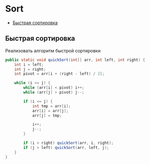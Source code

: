 # Sort

+ [Быстрая сортировка](#быстрая-сортировка)

## Быстрая сортировка

Реализовать алгоритм быстрой сортировки

```java
public static void quickSort(int[] arr, int left, int right) {
    int i = left;
    int j = right;
    int pivot = arr[i + (right - left) / 2];

    while (i <= j) {
        while (arr[i] < pivot) i++;
        while (arr[j] > pivot) j--;

        if (i <= j) {
            int tmp = arr[i];
            arr[i] = arr[j];
            arr[j] = tmp;

            i++;
            j--;
        }

        if (i < right) quickSort(arr, i, right);
        if (j > left) quickSort(arr, left, j);
    }
}
```
